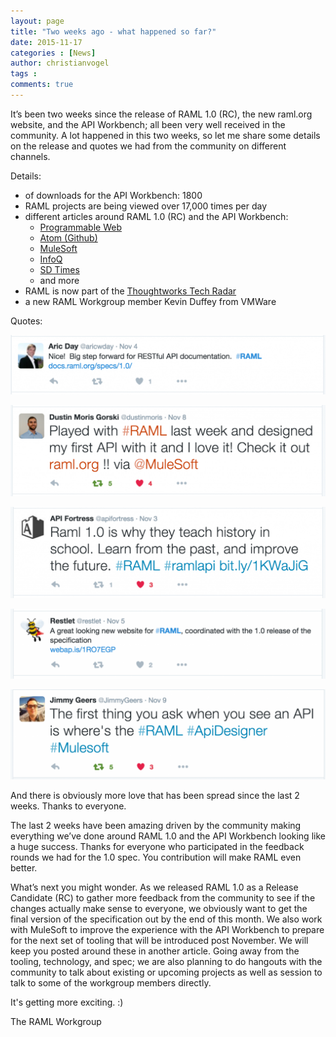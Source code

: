 ```yaml
---
layout: page
title: "Two weeks ago - what happened so far?"
date: 2015-11-17
categories : [News]
author: christianvogel
tags :
comments: true
---
```


It’s been two weeks since the release of RAML 1.0 (RC), the new raml.org website, and the API Workbench; all been very well received in the community. A lot happened in this two weeks, so let me share some details on the release and quotes we had from the community on different channels.

Details:

*   of downloads for the API Workbench: 1800
*   RAML projects are being viewed over 17,000 times per day
*   different articles around RAML 1.0 (RC) and the API Workbench:
    *   [Programmable Web](http://www.programmableweb.com/news/raml-workgroup-ships-version-1.0-restful-api-modeling-language/2015/11/04)
    *   [Atom (Github)](http://blog.atom.io/2015/11/03/mulesoft-releases-api-workbench-built-on-atom.html)
    *   [MuleSoft](https://www.mulesoft.com/press-center/restful-api-lifecycle-tooling)
    *   [InfoQ](http://www.infoq.com/news/2015/11/raml-1-workbench)
    *   [SD Times](http://sdtimes.com/mulesoft-releases-new-tool-to-raml-community/)
    *   and more
*   RAML is now part of the [Thoughtworks Tech Radar](https://www.thoughtworks.com/radar/tools/raml)
*   a new RAML Workgroup member Kevin Duffey from VMWare

Quotes:

![](/post_images/raml_-_Twitter3-1024x193.png)

![](/post_images/raml_-_Twitter4-1024x297.png)

![](/post_images/raml_-_Twitter5-1024x297.png)

![](/post_images/raml_-_Twitter2-1024x228.png)

![](/post_images/raml_-_Twitter1-1024x292.png)

And there is obviously more love that has been spread since the last 2 weeks. Thanks to everyone.

The last 2 weeks have been amazing driven by the community making everything we’ve done around RAML 1.0 and the API Workbench looking like a huge success. Thanks for everyone who participated in the feedback rounds we had for the 1.0 spec. You contribution will make RAML even better.

What’s next you might wonder. As we released RAML 1.0 as a Release Candidate (RC) to gather more feedback from the community to see if the changes actually make sense to everyone, we obviously want to get the final version of the specification out by the end of this month. We also work with MuleSoft to improve the experience with the API Workbench to prepare for the next set of tooling that will be introduced post November. We will keep you posted around these in another article. Going away from the tooling, technology, and spec; we are also planning to do hangouts with the community to talk about existing or upcoming projects as well as session to talk to some of the workgroup members directly.

It's getting more exciting. :)

The RAML Workgroup